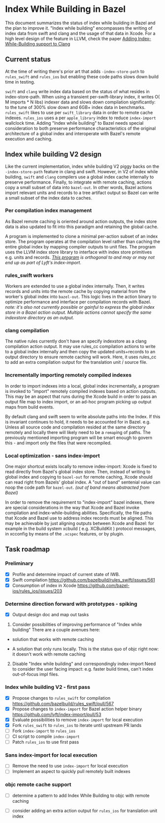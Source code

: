 # Index While Building in Bazel

This document summarizes the status of index while building in Bazel and the
plan to improve it. "Index while building" encompasses the writing of index data
from swift and clang and the usage of that data in Xcode.
For a high level design of the feature in LLVM, check the paper [Adding Index-While-Building support to Clang](https://docs.google.com/document/d/1cH2sTpgSnJZCkZtJl1aY-rzy4uGPcrI-6RrUpdATO2Q/edit)

## Current status

At the time of writing there's prior art that adds `-index-store-path` to
`rules_swift` and `rules_ios` but enabling these code paths slows down build
time in testing.

`swift` and `clang` write index data based on the status of what resides in
index-store-path. When using a transient per-swift-library index, it writes O(
M imports * N libs) indexer data and slows down compilation significantly: to
the tune of 300% slow down and 6GB+ index data in benchmarks. `rules_swift`
likes to use per `swift_library` data in order to remote cache indexes.
`rules_ios` uses a per `apple_library` index to reduce `index-import` wallclock
time.  Adding "Index while building" to Bazel needs special consideration to
both preserve performance characteristics of the original architecture of a
global index and interoperate with Bazel's remote execution and caching.

## Index while building V2 design

Like the current implementation, index while building V2 piggy backs on the
`-index-store-path` feature in clang and swift. However, in V2 of index while
building, `swift` and `clang` compilers use a global index cache internally to
preserve performance. Finally, to integrate with remote caching, actions copy a
small subset of data into `bazel-out`. In other words, Bazel actions import
relevant units and records to a tree artifact output so Bazel can write a small
subset of the index data to caches.

### Per compilation index management

As Bazel remote caching is oriented around action outputs, the index store data
is also updated to fit into this paradigm and retaining the global cache.

A program is implemented to clone a minimal per-action subset of an index store.
The program operates at the compilation level rather than caching the entire
global index by mapping compiler outputs to unit files. The program uses the
LLVM index store library to interface with index store primitives e.g. units and
records. _[This program](https://github.com/lyft/index-import/pull/53) is
orthogonal to and may or may not end up as part of Lyft's index-import_.

### rules_swift workers

Workers are extended to use a global index internally. Then, it writes records
and units into the remote cache by copying material from the worker's global
index into `bazel-out`. This logic lives in the action binary to optimize
performance and interface per compilation records with Bazel. _note: it's also
not currently possible or gainful to express the global index store in a Bazel
action output. Multiple actions cannot specify the same indexstore directory as an output._

### clang compilation

The native rules currently don't have an specify indexstore as a clang
compilation action output.  It may use rules_cc compilation actions to write to
a global index internally and then copy the updated units+records to an output
directory to ensure remote caching will work. Here, it uses rules_cc to add an
extra compilation output for the translation unit / source file.

### Incrementally importing remotely compiled indexes

In order to import indexes into a local, global index incrementally, a program
is invoked to "import" remotely compiled indexes based on action outputs. This
may be an aspect that runs during the Xcode build in order to pass an output
file map to index import, or an ad-hoc program picking up output maps from build
events.

By default clang and swift seem to write absolute paths into the Index. If this
is invariant continues to hold, it needs to be accounted for in Bazel. e.g.
Unless all source code and compilation resided at the same directory remotely
and locally there will likely need to be a `remap`ing of paths. The previously
mentioned importing program will be smart enough to govern this - and import
only the files that were recompiled.

### Local optimization - sans index-import

One major shortcut exists locally to remove index-import: Xcode is fixed to read
directly from Bazel's global index store. Then, instead of writing to global
index and copying to `bazel-out` for remote caching, Xcode should can read right
from Bazels' global index. A "out of band" sentenial value can noop the code
path for `bazel-out`. _(out of band means abstracted from Bazel)_

In order to remove the requirement to "index-import" bazel indexes, there are
special considerations in the way that Xcode and Bazel invoke compilation and
index-while-building abilities. Specifically, the file paths that Xcode and
Bazel use to address index records must be aligned. This may be achievable by
just aligning outputs between Xcode and Bazel: for example in the build system
xcbuild ( e.g. XCBuildKit ) protocol messages, in xcconfig by means of the
`.xcspec` features, or by plugin.


## Task roadmap

### Preliminary

- [x] Profile and determine impact of current state of IWB.
- [x] Swift compilation https://github.com/bazelbuild/rules_swift/issues/561
- [x] Consumption of index in Xcode https://github.com/bazel-ios/rules_ios/issues/203

### Determine direction forward with prototypes - spiking

- [x] Output design doc and map out tasks

1. Consider possibilities of improving performance of "Index while building"
There are a couple avenues here:

- solution that works with remote caching

- A solution that only runs locally. This is the status quo of objc right
now: it doesn't work with remote caching

2. Disable "Index while building" and correspondingly index-import
Need to consider the user facing impact: e.g. faster build times, can't index out-of-focus impl files.

### Index while building V2 - first pass

- [x] Propose changes to `rules_swift` for compilation https://github.com/bazelbuild/rules_swift/pull/567
- [x] Propose changes to `index-import` for Bazel action helper binary https://github.com/lyft/index-import/pull/53
- [x] Evaluate possibilities to remove `index-import` for local execution
- [x] Fork `rules_swift` to `rules_ios` to iterate until upstream PR lands
- [ ] Fork `index-import` to `rules_ios`
- [ ] CI script to compile `index-import`
- [ ] Patch `rules_ios` to use first pass

### Sans index-import for local execution

- [ ] Remove the need to use `index-import` for local execution
- [ ] Implement an aspect to quickly pull remotely built indexes

### objc remote cache support

- [ ] determine a pattern to add Index While Building to objc with remote caching
- [ ] consider adding an extra action output for `rules_ios` for translation
    unit index

